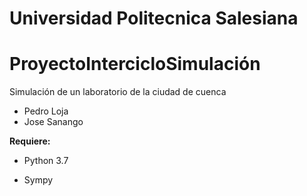# Universidad Politecnica Salesiana
# ProyectoIntercicloSimulación
Simulación de un laboratorio de la ciudad de cuenca

* Pedro Loja
* Jose Sanango

**Requiere:**

- Python 3.7

- Sympy
